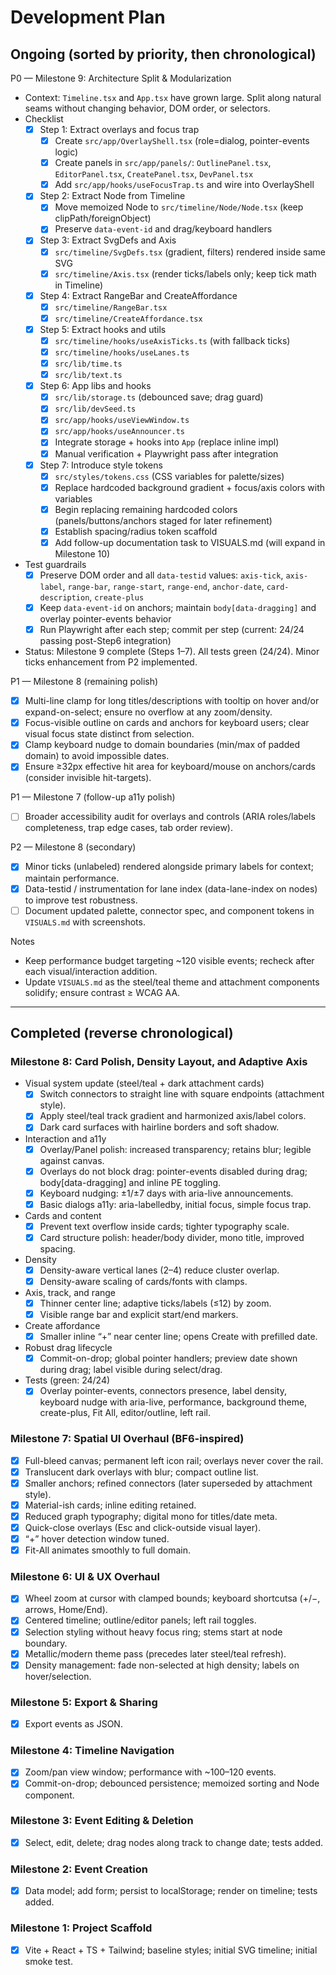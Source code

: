 # Development Plan

## Ongoing (sorted by priority, then chronological)

P0 — Milestone 9: Architecture Split & Modularization
- Context: `Timeline.tsx` and `App.tsx` have grown large. Split along natural seams without changing behavior, DOM order, or selectors.
- Checklist
  - [x] Step 1: Extract overlays and focus trap
    - [x] Create `src/app/OverlayShell.tsx` (role=dialog, pointer-events logic)
    - [x] Create panels in `src/app/panels/`: `OutlinePanel.tsx`, `EditorPanel.tsx`, `CreatePanel.tsx`, `DevPanel.tsx`
    - [x] Add `src/app/hooks/useFocusTrap.ts` and wire into OverlayShell
  - [x] Step 2: Extract Node from Timeline
    - [x] Move memoized Node to `src/timeline/Node/Node.tsx` (keep clipPath/foreignObject)
    - [x] Preserve `data-event-id` and drag/keyboard handlers
  - [x] Step 3: Extract SvgDefs and Axis
    - [x] `src/timeline/SvgDefs.tsx` (gradient, filters) rendered inside same SVG
    - [x] `src/timeline/Axis.tsx` (render ticks/labels only; keep tick math in Timeline)
  - [x] Step 4: Extract RangeBar and CreateAffordance
    - [x] `src/timeline/RangeBar.tsx`
    - [x] `src/timeline/CreateAffordance.tsx`
  - [x] Step 5: Extract hooks and utils
    - [x] `src/timeline/hooks/useAxisTicks.ts` (with fallback ticks)
    - [x] `src/timeline/hooks/useLanes.ts`
    - [x] `src/lib/time.ts`
    - [x] `src/lib/text.ts`
  - [x] Step 6: App libs and hooks
    - [x] `src/lib/storage.ts` (debounced save; drag guard)
    - [x] `src/lib/devSeed.ts`
    - [x] `src/app/hooks/useViewWindow.ts`
    - [x] `src/app/hooks/useAnnouncer.ts`
    - [x] Integrate storage + hooks into `App` (replace inline impl)
    - [x] Manual verification + Playwright pass after integration
  - [x] Step 7: Introduce style tokens
    - [x] `src/styles/tokens.css` (CSS variables for palette/sizes)
    - [x] Replace hardcoded background gradient + focus/axis colors with variables
    - [x] Begin replacing remaining hardcoded colors (panels/buttons/anchors staged for later refinement)
    - [x] Establish spacing/radius token scaffold
    - [x] Add follow-up documentation task to VISUALS.md (will expand in Milestone 10)
- Test guardrails
  - [x] Preserve DOM order and all `data-testid` values: `axis-tick`, `axis-label`, `range-bar`, `range-start`, `range-end`, `anchor-date`, `card-description`, `create-plus`
  - [x] Keep `data-event-id` on anchors; maintain `body[data-dragging]` and overlay pointer-events behavior
  - [x] Run Playwright after each step; commit per step (current: 24/24 passing post-Step6 integration)
- Status: Milestone 9 complete (Steps 1–7). All tests green (24/24). Minor ticks enhancement from P2 implemented.

P1 — Milestone 8 (remaining polish)
- [x] Multi-line clamp for long titles/descriptions with tooltip on hover and/or expand-on-select; ensure no overflow at any zoom/density.
- [x] Focus-visible outline on cards and anchors for keyboard users; clear visual focus state distinct from selection.
- [x] Clamp keyboard nudge to domain boundaries (min/max of padded domain) to avoid impossible dates.
- [x] Ensure ≥32px effective hit area for keyboard/mouse on anchors/cards (consider invisible hit-targets).

P1 — Milestone 7 (follow-up a11y polish)
- [ ] Broader accessibility audit for overlays and controls (ARIA roles/labels completeness, trap edge cases, tab order review).

P2 — Milestone 8 (secondary)
- [x] Minor ticks (unlabeled) rendered alongside primary labels for context; maintain performance.
- [x] Data-testid / instrumentation for lane index (data-lane-index on nodes) to improve test robustness.
- [ ] Document updated palette, connector spec, and component tokens in `VISUALS.md` with screenshots.

Notes
- Keep performance budget targeting ~120 visible events; recheck after each visual/interaction addition.
- Update `VISUALS.md` as the steel/teal theme and attachment components solidify; ensure contrast ≥ WCAG AA.

---

## Completed (reverse chronological)

### Milestone 8: Card Polish, Density Layout, and Adaptive Axis
- Visual system update (steel/teal + dark attachment cards)
  - [x] Switch connectors to straight line with square endpoints (attachment style).
  - [x] Apply steel/teal track gradient and harmonized axis/label colors.
  - [x] Dark card surfaces with hairline borders and soft shadow.
- Interaction and a11y
  - [x] Overlay/Panel polish: increased transparency; retains blur; legible against canvas.
  - [x] Overlays do not block drag: pointer-events disabled during drag; body[data-dragging] and inline PE toggling.
  - [x] Keyboard nudging: ±1/±7 days with aria-live announcements.
  - [x] Basic dialogs a11y: aria-labelledby, initial focus, simple focus trap.
- Cards and content
  - [x] Prevent text overflow inside cards; tighter typography scale.
  - [x] Card structure polish: header/body divider, mono title, improved spacing.
- Density
  - [x] Density-aware vertical lanes (2–4) reduce cluster overlap.
  - [x] Density-aware scaling of cards/fonts with clamps.
- Axis, track, and range
  - [x] Thinner center line; adaptive ticks/labels (≤12) by zoom.
  - [x] Visible range bar and explicit start/end markers.
- Create affordance
  - [x] Smaller inline “+” near center line; opens Create with prefilled date.
- Robust drag lifecycle
  - [x] Commit-on-drop; global pointer handlers; preview date shown during drag; label visible during select/drag.
- Tests (green: 24/24)
  - [x] Overlay pointer-events, connectors presence, label density, keyboard nudge with aria-live, performance, background theme, create-plus, Fit All, editor/outline, left rail.

### Milestone 7: Spatial UI Overhaul (BF6-inspired)
- [x] Full-bleed canvas; permanent left icon rail; overlays never cover the rail.
- [x] Translucent dark overlays with blur; compact outline list.
- [x] Smaller anchors; refined connectors (later superseded by attachment style).
- [x] Material-ish cards; inline editing retained.
- [x] Reduced graph typography; digital mono for titles/date meta.
- [x] Quick-close overlays (Esc and click-outside visual layer).
- [x] “+” hover detection window tuned.
- [x] Fit-All animates smoothly to full domain.

### Milestone 6: UI & UX Overhaul
- [x] Wheel zoom at cursor with clamped bounds; keyboard shortcutsa (+/−, arrows, Home/End).
- [x] Centered timeline; outline/editor panels; left rail toggles.
- [x] Selection styling without heavy focus ring; stems start at node boundary.
- [x] Metallic/modern theme pass (precedes later steel/teal refresh).
- [x] Density management: fade non-selected at high density; labels on hover/selection.

### Milestone 5: Export & Sharing
- [x] Export events as JSON.

### Milestone 4: Timeline Navigation
- [x] Zoom/pan view window; performance with ~100–120 events.
- [x] Commit-on-drop; debounced persistence; memoized sorting and Node component.

### Milestone 3: Event Editing & Deletion
- [x] Select, edit, delete; drag nodes along track to change date; tests added.

### Milestone 2: Event Creation
- [x] Data model; add form; persist to localStorage; render on timeline; tests added.

### Milestone 1: Project Scaffold
- [x] Vite + React + TS + Tailwind; baseline styles; initial SVG timeline; initial smoke test.

